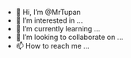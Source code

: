 - 👋 Hi, I’m @MrTupan
- 👀 I’m interested in ...
- 🌱 I’m currently learning ...
- 💞️ I’m looking to collaborate on ...
- 📫 How to reach me ...

<!---
MrTupan/MrTupan is a ✨ special ✨ repository because its `README.md` (this file) appears on your GitHub profile.
You can click the Preview link to take a look at your changes.
--->
